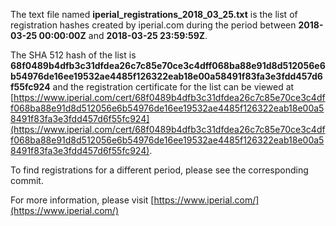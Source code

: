 The text file named **iperial_registrations_2018_03_25.txt** is the list of registration hashes created by iperial.com during the period between **2018-03-25 00:00:00Z** and **2018-03-25 23:59:59Z**.

The SHA 512 hash of the list is **68f0489b4dfb3c31dfdea26c7c85e70ce3c4dff068ba88e91d8d512056e6b54976de16ee19532ae4485f126322eab18e00a58491f83fa3e3fdd457d6f55fc924** and the registration certificate for the list can be viewed at [https://www.iperial.com/cert/68f0489b4dfb3c31dfdea26c7c85e70ce3c4dff068ba88e91d8d512056e6b54976de16ee19532ae4485f126322eab18e00a58491f83fa3e3fdd457d6f55fc924](https://www.iperial.com/cert/68f0489b4dfb3c31dfdea26c7c85e70ce3c4dff068ba88e91d8d512056e6b54976de16ee19532ae4485f126322eab18e00a58491f83fa3e3fdd457d6f55fc924).

To find registrations for a different period, please see the corresponding commit.

For more information, please visit [https://www.iperial.com/](https://www.iperial.com/)
